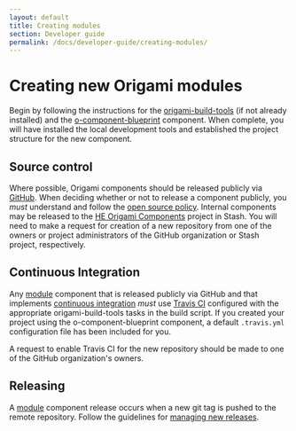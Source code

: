 ```yaml
---
layout: default
title: Creating modules
section: Developer guide
permalink: /docs/developer-guide/creating-modules/
---
```


# Creating new Origami modules

Begin by following the instructions for the [origami-build-tools](https://github.com/Financial-Times/origami-build-tools) (if not already installed) and the [o-component-blueprint](https://github.com/Financial-Times/o-component-blueprint) component. When complete, you will have installed the local development tools and established the project structure for the new component.

## Source control

Where possible, Origami components should be released publicly via [GitHub](). When deciding whether or not to release a component publicly, you _must_ understand and follow the [open source policy](). Internal components may be released to the [HE Origami Components](https://devops-tools.pearson.com/stash/projects/ORC) project in Stash. You will need to make a request for creation of a new repository from one of the owners or project administrators of the GitHub organization or Stash project, respectively.

## Continuous Integration

Any [module](/docs/component-spec/modules/#module-components) component that is released publicly via GitHub and that implements [continuous integration](http://localhost:4000/docs/component-spec/modules/#continuous-integration) _must_ use [Travis CI](https://travis-ci.org) configured with the appropriate origami-build-tools tasks in the build script. If you created your project using the o-component-blueprint component, a default `.travis.yml` configuration file has been included for you.

<aside>
    A request to enable Travis CI for the new repository should be made to one of the GitHub organization's owners.
</aside>

## Releasing

A [module](/docs/component-spec/modules/#module-components) component release occurs when a new git tag is pushed to the remote repository. Follow the guidelines for [managing new releases](/docs/component-spec/modules/#managing-new-releases).